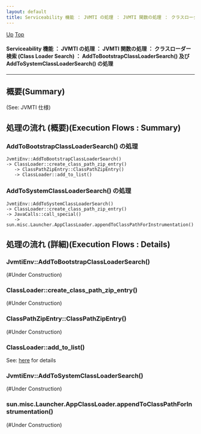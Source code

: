 ```yaml
---
layout: default
title: Serviceability 機能 ： JVMTI の処理 ： JVMTI 関数の処理 ： クラスローダー検索 (Class Loader Search) ： AddToBootstrapClassLoaderSearch() 及び AddToSystemClassLoaderSearch() の処理  
---
```

[Up](no2gPnYMEo.html) [Top](../index.html)

#### Serviceability 機能 ： JVMTI の処理 ： JVMTI 関数の処理 ： クラスローダー検索 (Class Loader Search) ： AddToBootstrapClassLoaderSearch() 及び AddToSystemClassLoaderSearch() の処理  

--- 
## 概要(Summary)
(See: JVMTI 仕様)

## 処理の流れ (概要)(Execution Flows : Summary)
### AddToBootstrapClassLoaderSearch() の処理
```
JvmtiEnv::AddToBootstrapClassLoaderSearch()
-> ClassLoader::create_class_path_zip_entry()
   -> ClassPathZipEntry::ClassPathZipEntry()
   -> ClassLoader::add_to_list()
```

### AddToSystemClassLoaderSearch() の処理
```
JvmtiEnv::AddToSystemClassLoaderSearch()
-> ClassLoader::create_class_path_zip_entry()
-> JavaCalls::call_special()
   -> sun.misc.Launcher.AppClassLoader.appendToClassPathForInstrumentation()
```


## 処理の流れ (詳細)(Execution Flows : Details)
### JvmtiEnv::AddToBootstrapClassLoaderSearch()
(#Under Construction)

### ClassLoader::create_class_path_zip_entry()
(#Under Construction)

### ClassPathZipEntry::ClassPathZipEntry()
(#Under Construction)

### ClassLoader::add_to_list()
See: [here](no75174il.html) for details
### JvmtiEnv::AddToSystemClassLoaderSearch()
(#Under Construction)

### sun.misc.Launcher.AppClassLoader.appendToClassPathForInstrumentation()
(#Under Construction)







